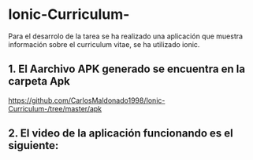# Ionic-Curriculum-


Para el desarrolo de la tarea se ha realizado una aplicación que muestra información sobre el curriculum vitae, se ha utilizado ionic. 

## 1.     El Aarchivo APK generado se encuentra en la carpeta Apk
https://github.com/CarlosMaldonado1998/Ionic-Curriculum-/tree/master/apk

## 2.     El video de la aplicación funcionando es el siguiente: 

